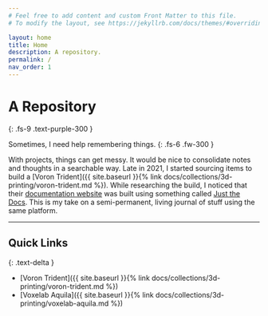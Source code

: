 ```yaml
---
# Feel free to add content and custom Front Matter to this file.
# To modify the layout, see https://jekyllrb.com/docs/themes/#overriding-theme-defaults

layout: home
title: Home
description: A repository.
permalink: /
nav_order: 1
---
```


# A Repository
{: .fs-9 .text-purple-300 }

Sometimes, I need help remembering things.
{: .fs-6 .fw-300 }

With projects, things can get messy. It would be nice to consolidate notes and thoughts in a searchable way. Late in 2021, I started sourcing items to build a [Voron Trident]({{ site.baseurl }}{% link docs/collections/3d-printing/voron-trident.md %}). While researching the build, I noticed that their [documentation website](https://docs.vorondesign.com/) was built using something called [Just the Docs](https://github.com/just-the-docs/just-the-docs). This is my take on a semi-permanent, living journal of stuff using the same platform.

---

## Quick Links
{: .text-delta }
*   [Voron Trident]({{ site.baseurl }}{% link docs/collections/3d-printing/voron-trident.md %})
*   [Voxelab Aquila]({{ site.baseurl }}{% link docs/collections/3d-printing/voxelab-aquila.md %})
